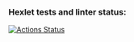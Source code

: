 ### Hexlet tests and linter status:
[![Actions Status](https://github.com/max-barbaris/frontend-project-46/actions/workflows/hexlet-check.yml/badge.svg)](https://github.com/max-barbaris/frontend-project-46/actions)
